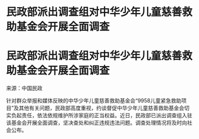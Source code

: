 # 民政部派出调查组对中华少年儿童慈善救助基金会开展全面调查

# 民政部派出调查组对中华少年儿童慈善救助基金会开展全面调查

来源：中国民政

针对群众举报和媒体反映的中华少年儿童慈善救助基金会“9958儿童紧急救助项目”及其他有关问题，民政部高度重视，约谈督促中华少年儿童慈善救助基金会切实负起责任，依法依规维护所涉家庭的正当权益。近日，民政部已派出调查组入驻该基金会开展全面调查，坚决查处和纠正违规违法问题。调查处理情况将及时向社会公布。

